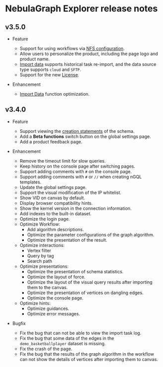 # NebulaGraph Explorer release notes

## v3.5.0

- Feature

  - Support for using workflows via [NFS configuration](../../nebula-explorer/workflow/1.prepare-resources.md).
  - Allow users to personalize the product, including the page logo and product name.
  - [Import data](../../nebula-explorer/db-management/11.import-data.md) supports historical task re-import, and the data source type supports `cloud` and `SFTP`.
  - Support for the new [License](../../9.about-license/1.license-overview.md).

- Enhancement

  - [Import Data](../../nebula-explorer/db-management/11.import-data.md) function optimization.

## v3.4.0

- Feature

  - Support viewing the [creation statements](../../nebula-explorer/db-management/10.create-schema.md) of the schema.
  - Add a **Beta functions** switch button on the global settings page.
  - Add a product feedback page.

- Enhancement

  - Remove the timeout limit for slow queries.
  - Keep history on the console page after switching pages.
  - Support adding comments with `#` on the console page.
  - Support adding comments with `#` or `//` when creating nGQL templates.
  - Update the global settings page.
  - Support the visual modification of the IP whitelist.
  - Show VID on canvas by default.
  - Display browser compatibility hints.
  - Show the kernel version in the connection information.
  - Add indexes to the built-in dataset.
  - Optimize the login page.
  - Optimize Workflow:
    - Add algorithm descriptions.
    - Optimize the parameter configurations of the graph algorithm.
    - Optimize the presentation of the result.
  - Optimize interactions:
    - Vertex filter
    - Query by tag
    - Search path
  - Optimize presentations:
    - Optimize the presentation of schema statistics.
    - Optimize the layout of force.
    - Optimize the layout of the visual query results after importing them to the canvas.
    - Optimize the presentation of vertices on dangling edges.
    - Optimize the console page.
  - Optimize hints:
    - Optimize guidances.
    - Optimize error messages.

- Bugfix

  - Fix the bug that can not be able to view the import task log.
  - Fix the bug that some data of the edges in the `demo_basketballplayer` dataset is missing.
  - Fix the crash of the page.
  - Fix the bug that the results of the graph algorithm in the workflow can not show the details of vertices after importing them to canvas.

